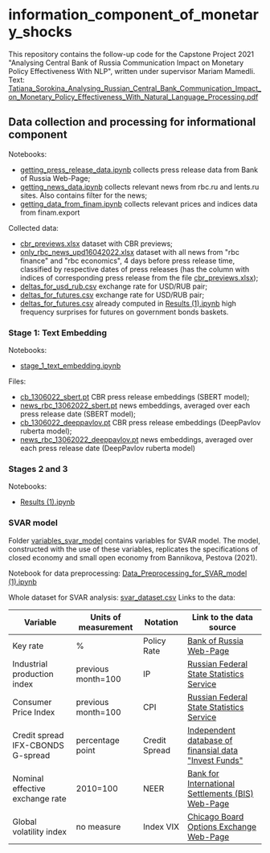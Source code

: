 # information_component_of_monetary_shocks
This repository contains the follow-up code for the Capstone Project 2021 "Analysing Central Bank of Russia Communication Impact on Monetary Policy Effectiveness With NLP", written under supervisor Mariam Mamedli.
Text: [Tatiana_Sorokina_Analysing_Russian_Central_Bank_Communication_Impact_on_Monetary_Policy_Effectiveness_With_Natural_Language_Processing.pdf](https://github.com/tssorokina/information_component_of_monetary_shocks/blob/main/Tatiana_Sorokina_Analysing_Russian_Central_Bank_Communication_Impact_on_Monetary_Policy_Effectiveness_With_Natural_Language_Processing.pdf)

## Data collection and processing for informational component
Notebooks:
* [getting_press_release_data.ipynb](https://github.com/tssorokina/information_component_of_monetary_shocks/blob/main/getting_press_release_data.ipynb) collects press release data from Bank of Russia Web-Page;
* [getting_news_data.ipynb](https://github.com/tssorokina/information_component_of_monetary_shocks/blob/main/getting_news_data.ipynb) collects relevant news from rbc.ru and lents.ru sites. Also contains filter for the news;
* [getting_data_from_finam.ipynb](https://github.com/tssorokina/information_component_of_monetary_shocks/blob/main/getting_data_from_finam.ipynb) collects relevant prices and indices data from finam.export


Collected data:
* [cbr_previews.xlsx](https://github.com/tssorokina/information_component_of_monetary_shocks/blob/main/cbr_previews.xlsx) dataset with CBR previews;
* [only_rbc_news_upd16042022.xlsx](https://github.com/tssorokina/information_component_of_monetary_shocks/blob/main/only_rbc_news_upd16042022.xlsx) dataset with all news from "rbc finance" and "rbc economics", 4 days before press release time, classified by respective dates of press releases (has the column with indices of corresponding press release from the file [cbr_previews.xlsx](https://github.com/tssorokina/information_component_of_monetary_shocks/blob/main/cbr_previews.xlsx));
* [deltas_for_usd_rub.csv](https://github.com/tssorokina/information_component_of_monetary_shocks/blob/main/deltas_for_usd_rub.csv) exchange rate for USD/RUB pair;
* [deltas_for_futures.csv](https://github.com/tssorokina/information_component_of_monetary_shocks/blob/main/deltas_for_futures.csv) exchange rate for USD/RUB pair;
* [deltas_for_futures.csv](https://github.com/tssorokina/information_component_of_monetary_shocks/blob/main/deltas_for_futures.csv) already computed in [Results (1).ipynb](https://github.com/tssorokina/information_component_of_monetary_shocks/blob/main/Results%20(1).ipynb) high frequency surprises for futures on government bonds baskets.

### Stage 1: Text Embedding
Notebooks:
* [stage_1_text_embedding.ipynb](https://github.com/tssorokina/information_component_of_monetary_shocks/blob/main/stage_1_text_embedding.ipynb) 

Files:
* [cb_1306022_sbert.pt](https://github.com/tssorokina/information_component_of_monetary_shocks/blob/main/cb_1306022_sbert.pt) CBR press release embeddings (SBERT model);
* [news_rbc_13062022_sbert.pt](https://github.com/tssorokina/information_component_of_monetary_shocks/blob/main/news_rbc_13062022_sbert.pt) news embeddings, averaged over each press release date  (SBERT model);
* [cb_1306022_deeppavlov.pt](https://github.com/tssorokina/information_component_of_monetary_shocks/blob/main/cb_1306022_deeppavlov.pt) CBR press release embeddings (DeepPavlov ruberta model);
* [news_rbc_13062022_deeppavlov.pt](https://github.com/tssorokina/information_component_of_monetary_shocks/blob/main/news_rbc_13062022_deeppavlov.pt) news embeddings, averaged over each press release date (DeepPavlov ruberta model)

### Stages 2 and 3
Notebooks:
* [Results (1).ipynb](https://github.com/tssorokina/information_component_of_monetary_shocks/blob/main/Results%20(1).ipynb)


### SVAR model
Folder [variables_svar_model](https://github.com/tssorokina/information_component_of_monetary_shocks/tree/main/variables_svar_model) contains variables for SVAR model. The model, constructed with the use of these variables, replicates the specifications of closed economy and small open economy from Bannikova, Pestova (2021).

Notebook for data preprocessing: [Data_Preprocessing_for_SVAR_model (1).ipynb](https://github.com/tssorokina/information_component_of_monetary_shocks/blob/main/Data_Preprocessing_for_SVAR_model%20(1).ipynb)

Whole dataset for SVAR analysis: [svar_dataset.csv](https://github.com/tssorokina/information_component_of_monetary_shocks/blob/main/svar_dataset.csv)
Links to the data:

Variable | Units of measurement | Notation | Link to the data source
--- | --- | --- | --- 
Key rate | % | Policy Rate | [Bank of Russia Web-Page](https://www.cbr.ru/eng/hd_base/KeyRate/)
Industrial production index | previous month=100 | IP | [Russian Federal State Statistics Service](https://rosstat.gov.ru/compendium/document/50802)
Consumer Price Index | previous month=100 | CPI | [Russian Federal State Statistics Service](https://rosstat.gov.ru/compendium/document/50802)
Credit spread IFX-CBONDS G-spread | percentage point | Credit Spread | [Independent database of finansial data "Invest Funds"](https://investfunds.ru/indexes/22185/)
Nominal effective exchange rate | 2010=100 | NEER | [Bank for International Settlements (BIS) Web-Page](https://stats.bis.org/statx/srs/tseries/EER/M.N.B.RU?t=i1&p=201909&m=B&c=&o=w:201902.202002,s:line)
Global volatility index | no measure | Index VIX | [Chicago Board Options Exchange Web-Page](https://www.cboe.com/tradable_products/vix/vix_historical_data/)
